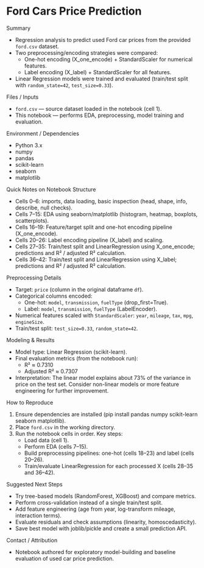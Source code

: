 # Ford Cars Price Prediction 

Summary
- Regression analysis to predict used Ford car prices from the provided `ford.csv` dataset.
- Two preprocessing/encoding strategies were compared:
    - One-hot encoding (X_one_encode) + StandardScaler for numerical features.
    - Label encoding (X_label) + StandardScaler for all features.
- Linear Regression models were trained and evaluated (train/test split with `random_state=42`, `test_size=0.33`).

Files / Inputs
- `ford.csv` — source dataset loaded in the notebook (cell 1).
- This notebook — performs EDA, preprocessing, model training and evaluation.

Environment / Dependencies
- Python 3.x
- numpy
- pandas
- scikit-learn
- seaborn
- matplotlib

Quick Notes on Notebook Structure
- Cells 0–6: imports, data loading, basic inspection (head, shape, info, describe, null checks).
- Cells 7–15: EDA using seaborn/matplotlib (histogram, heatmap, boxplots, scatterplots).
- Cells 16–19: Feature/target split and one-hot encoding pipeline (X_one_encode).
- Cells 20–26: Label encoding pipeline (X_label) and scaling.
- Cells 27–35: Train/test split and LinearRegression using X_one_encode; predictions and R² / adjusted R² calculation.
- Cells 36–42: Train/test split and LinearRegression using X_label; predictions and R² / adjusted R² calculation.

Preprocessing Details
- Target: `price` (column in the original dataframe `df`).
- Categorical columns encoded:
    - One-hot: `model`, `transmission`, `fuelType` (drop_first=True).
    - Label: `model`, `transmission`, `fuelType` (LabelEncoder).
- Numerical features scaled with `StandardScaler`: `year`, `mileage`, `tax`, `mpg`, `engineSize`.
- Train/test split: `test_size=0.33`, `random_state=42`.

Modeling & Results
- Model type: Linear Regression (scikit-learn).
- Final evaluation metrics (from the notebook run):
    - R² ≈ 0.7310
    - Adjusted R² ≈ 0.7307
- Interpretation: The linear model explains about 73% of the variance in price on the test set. Consider non-linear models or more feature engineering for further improvement.

How to Reproduce
1. Ensure dependencies are installed (pip install pandas numpy scikit-learn seaborn matplotlib).
2. Place `ford.csv` in the working directory.
3. Run the notebook cells in order. Key steps:
     - Load data (cell 1).
     - Perform EDA (cells 7–15).
     - Build preprocessing pipelines: one-hot (cells 18–23) and label (cells 20–26).
     - Train/evaluate LinearRegression for each processed X (cells 28–35 and 36–42).

Suggested Next Steps
- Try tree-based models (RandomForest, XGBoost) and compare metrics.
- Perform cross-validation instead of a single train/test split.
- Add feature engineering (age from year, log-transform mileage, interaction terms).
- Evaluate residuals and check assumptions (linearity, homoscedasticity).
- Save best model with joblib/pickle and create a small prediction API.

Contact / Attribution
- Notebook authored for exploratory model-building and baseline evaluation of used car price prediction.